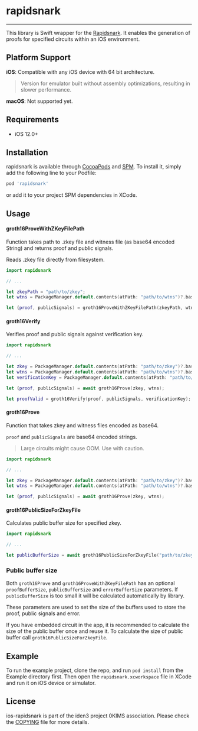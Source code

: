 # rapidsnark

---

This library is Swift wrapper for the [Rapidsnark](https://github.com/iden3/rapidsnark). It enables the
generation of proofs for specified circuits within an iOS environment.

## Platform Support

**iOS**: Compatible with any iOS device with 64 bit architecture.
> Version for emulator built without assembly optimizations, resulting in slower performance.

**macOS**: Not supported yet.

## Requirements

- iOS 12.0+

## Installation

rapidsnark is available through [CocoaPods](https://cocoapods.org) and [SPM](https://www.swift.org/documentation/package-manager/).
To install it, simply add the following line to your Podfile:

```ruby
pod 'rapidsnark'
```

or add it to your project SPM dependencies in XCode.

## Usage


#### groth16ProveWithZKeyFilePath

Function takes path to .zkey file and witness file (as base64 encoded String) and returns proof and public signals.

Reads .zkey file directly from filesystem.


```Swift
import rapidsnark

// ...

let zkeyPath = "path/to/zkey";
let wtns = PackageManager.default.contents(atPath: "path/to/wtns")?.base64EncodedString(options: .endLineWithLineFeed);

let (proof, publicSignals) = groth16ProveWithZKeyFilePath(zkeyPath, wtns);
```

#### groth16Verify

Verifies proof and public signals against verification key.

```Swift
import rapidsnark

// ...

let zkey = PackageManager.default.contents(atPath: "path/to/zkey")?.base64EncodedString(options: .endLineWithLineFeed);
let wtns = PackageManager.default.contents(atPath: "path/to/wtns")?.base64EncodedString(options: .endLineWithLineFeed);
let verificationKey = PackageManager.default.contents(atPath: "path/to/verification_key")?.base64EncodedString(options: .endLineWithLineFeed);

let (proof, publicSignals) = await groth16Prove(zkey, wtns);

let proofValid = groth16Verify(proof, publicSignals, verificationKey);
```

#### groth16Prove

Function that takes zkey and witness files encoded as base64.

`proof` and `publicSignals` are base64 encoded strings.

>Large circuits might cause OOM. Use with caution.

```Swift
import rapidsnark

// ...

let zkey = PackageManager.default.contents(atPath: "path/to/zkey")?.base64EncodedString(options: .endLineWithLineFeed);
let wtns = PackageManager.default.contents(atPath: "path/to/wtns")?.base64EncodedString(options: .endLineWithLineFeed);

let (proof, publicSignals) = await groth16Prove(zkey, wtns);
```
#### groth16PublicSizeForZkeyFile

Calculates public buffer size for specified zkey.

```Swift
import rapidsnark

// ...

let publicBufferSize = await groth16PublicSizeForZkeyFile("path/to/zkey");
```

### Public buffer size

Both `groth16Prove` and `groth16ProveWithZKeyFilePath` has an optional `proofBufferSize`, `publicBufferSize` and `errorBufferSize`  parameters. 
If `publicBufferSize` is too small it will be calculated automatically by library.

These parameters are used to set the size of the buffers used to store the proof, public signals and error.

If you have embedded circuit in the app, it is recommended to calculate the size of the public buffer once and reuse it.
To calculate the size of public buffer call `groth16PublicSizeForZkeyFile`.

## Example

To run the example project, clone the repo, and run `pod install` from the Example directory first.
Then open the `rapidsnark.xcworkspace` file in XCode and run it on iOS device or simulator.

## License

ios-rapidsnark is part of the iden3 project 0KIMS association. Please check the [COPYING](./COPYING) file for more details.
